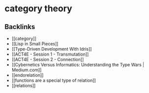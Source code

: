 # category theory



<a id="org424528c"></a>

## Backlinks

-   [[category]]
-   [[Lisp in Small Pieces]]
-   [[Type-Driven Development With Idris]]
-   [[ACT4E - Session 1 - Transmutation]]
-   [[ACT4E - Session 2 - Connection]]
-   [[Cybernetics Versus Informatics: Understanding the Type Wars | Medium.com]]
-   [[endorelation]]
-   [[functions are a special type of relation]]
-   [[relations]]

